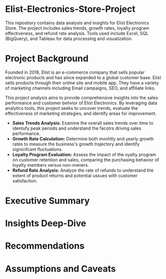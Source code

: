# Elist-Electronics-Store-Project
This repository contains data analysis and insights for Elist Electronics Store. The project includes sales trends, growth rates, loyalty program effectiveness, and refund rate analysis. Tools used include Excel, SQL (BigQuery), and Tableau for data processing and visualization.
# Project Background
Founded in 2018, Elist is an e-commerce company that sells popular electronic products and has since expanded to a global customer base.  Elist sells products through their online site and mobile app.  They have a variety of marketing channels including Email campaigns, SEO, and affiliate links.  

This project analysis aims to provide comprehensive insights into the sales performance and customer behvior of Elist Electronics.  By leveraging data analytics tools, this project seeks to uncover trends, evaluate the effectiveness of marketing strategies, and identify areas for improvement.

- **Sales Trends Analysis:**  Examine the overall sales trends over time to identufy peak periods and understand the facotrs driving sales performance.
- **Growth Rate Calculation:** Determine both monhtly and yearly growth rates to measure the business's growth trajectory and identify signicifcant fluctuations.
- **Loyalty Program Evaluation:** Assess the impact of the oyalty program on customer retention and sales, comparing the purchasing behavior of loyalty members versus non-meners.
- **Refund Rate Analysis:** Analyze the rate of refunds to understand the extent of product returns and potential ussues with customer satisfaction.

# Executive Summary

# Insights Deep-Dive

# Recommendations

# Assumptions and Caveats

